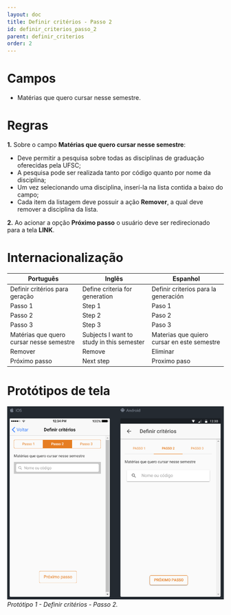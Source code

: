 ```yaml
---
layout: doc
title: Definir critérios - Passo 2
id: definir_criterios_passo_2
parent: definir_criterios
order: 2
---
```


# Campos 

- Matérias que quero cursar nesse semestre.

# Regras

**1.** Sobre o campo **Matérias que quero cursar nesse semestre**:

- Deve permitir a pesquisa sobre todas as disciplinas de graduação oferecidas pela UFSC;
- A pesquisa pode ser realizada tanto por código quanto por nome da disciplina;
- Um vez selecionando uma disciplina, inserí-la na lista contida a baixo do campo;
- Cada item da listagem deve possuir a ação **Remover**, a qual deve remover a disciplina da lista.

**2.** Ao acionar a opção **Próximo passo** o usuário deve ser redirecionado para a tela **LINK**.

# Internacionalização

| Português 				   				| Inglês 			 						| Espanhol										|
| ----------------------------------------- | ----------------------------------------- | --------------------------------------------- |
| Definir critérios para geração 	   	   	| Define criteria for generation 			| Definir criterios para la generación 			|
| Passo 1 				   					| Step 1 			 						| Paso 1										|
| Passo 2 				   					| Step 2 			 						| Paso 2										|
| Passo 3 				   					| Step 3 			 						| Paso 3										|
| Matérias que quero cursar nesse semestre 	| Subjects I want to study in this semester	| Materias que quiero cursar en este semestre	|
| Remover 				   					| Remove									| Eliminar										|
| Próximo passo				   				| Next step			 						| Proximo paso				   					|

# Protótipos de tela

![Definir critérios - Passo 2.](../img/definir_criterios_2.PNG "Protótipo 1 - Definir critérios - Passo 2.") *Protótipo 1 - Definir critérios - Passo 2.*